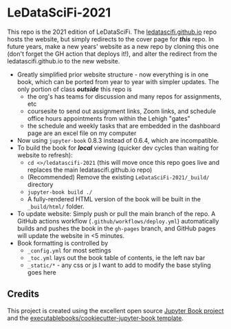 # LeDataSciFi-2021

This repo is the 2021 edition of LeDataSciFi. The [ledatascifi.github.io](https://ledatascifi.github.io) repo hosts the website, but simply redirects to the cover page for _**this**_ repo. In future years, make a new years' website as a new repo by cloning this one (don't forget the GH action that deploys it!), and alter the redirect from the ledatascifi.github.io to the new website. 

- Greatly simplified prior website structure - now everything is in one book, which can be ported from year to year with simpler updates. The only portion of class _**outside**_ this repo is
    - the org's has teams for discussion and many repos for assignments, etc
    - coursesite to send out assignment links, Zoom links, and schedule office hours appointments from within the Lehigh "gates"
    - the schedule and weekly tasks that are embedded in the dashboard page are an excel file on my computer
- Now using `jupyter-book` 0.8.3 instead of 0.6.4, which are incompatible.
- To build the book for _**local**_ viewing (quicker dev cycles than waiting for website to refresh):
    - `cd <>/ledatascifi-2021` (this will move once this repo goes live and replaces the main ledatascifi.github.io repo)
    - (Recommended) Remove the existing `LeDataSciFi-2021/_build/` directory
    - `jupyter-book build ./`
    - A fully-rendered HTML version of the book will be built in the `_build/html/` folder.
- To update website: Simply push or pull the main branch of the repo. A GitHub actions workflow (`.github/workflows/deploy.yml`) automatically builds and pushes the book in the `gh-pages` branch, and GitHub pages will update the website in <5 minutes. 
- Book formatting is controlled by
    - `_config.yml` for most settings
    - `_toc.yml` lays out the book table of contents, ie the left nav bar
    - `_static/*` - any css or js I want to add to modify the base styling goes here

## Credits

This project is created using the excellent open source [Jupyter Book project](https://jupyterbook.org/) and the [executablebooks/cookiecutter-jupyter-book template](https://github.com/executablebooks/cookiecutter-jupyter-book).


